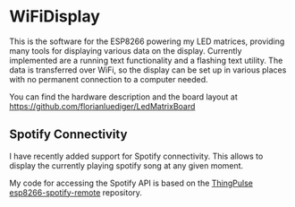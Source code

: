 # WiFiDisplay
This is the software for the ESP8266 powering my LED matrices, providing many tools for displaying various data on the display.
Currently implemented are a running text functionality and a flashing text utility.
The data is transferred over WiFi, so the display can be set up in various places with no permanent connection to a computer needed.

You can find the hardware description and the board layout at https://github.com/florianluediger/LedMatrixBoard

## Spotify Connectivity
I have recently added support for Spotify connectivity. This allows to display the currently playing spotify song at any given moment.

My code for accessing the Spotify API is based on the [ThingPulse esp8266-spotify-remote](https://github.com/ThingPulse/esp8266-spotify-remote) repository.